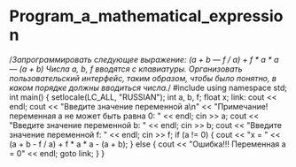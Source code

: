 # Program_a_mathematical_expression
/*Запрограммировать следующее выражение: (а + b — f / а) + f * a * a — (a + b) Числа а, b, f вводятся с клавиатуры. 
Организовать пользовательский интерфейс, таким образом, чтобы было понятно, в каком порядке должны вводиться числа.*/
#include <iostream>
using namespace std;
int main()
{
	setlocale(LC_ALL, "RUSSIAN");
	int a, b, f;
	float x;
	link:
	cout << endl;
	cout << "Введите значение переменной a\n" << "Примечание! переменная a не может быть равна 0: " << endl;
	cin >> a;
	cout << "Введите значение переменной b: " << endl;
	cin >> b;
	cout << "Введите значение переменной f: " << endl;
	cin >> f;
	if (a != 0)
	{
		cout << "x = " << (a + b - f / a) + f * a * a - (a + b);
	}
	else
	{
		cout << "Ошибка!!! Переменная a = 0" << endl;
		goto link;
	}
}

